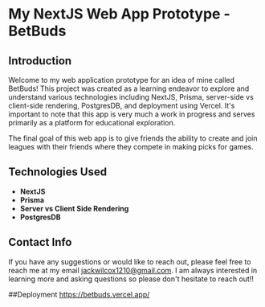 # My NextJS Web App Prototype - BetBuds

## Introduction

Welcome to my web application prototype for an idea of mine called BetBuds! This project was created as a learning endeavor to explore and understand various technologies including NextJS, Prisma, server-side vs client-side rendering, PostgresDB, and deployment using Vercel. It's important to note that this app is very much a work in progress and serves primarily as a platform for educational exploration.

The final goal of this web app is to give friends the ability to create and join leagues with their friends where they compete in making picks for games.

## Technologies Used

- **NextJS**
- **Prisma**
- **Server vs Client Side Rendering**
- **PostgresDB**

## Contact Info

If you have any suggestions or would like to reach out, please feel free to reach me at my email jackwilcox1210@gmail.com.
I am always interested in learning more and asking questions so please don't hesitate to reach out!!

##Deployment
https://betbuds.vercel.app/
